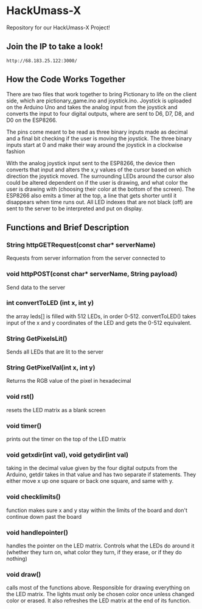 # HackUmass-X
Repository for our HackUmass-X Project!

## Join the IP to take a look!
    http://68.183.25.122:3000/
    
## How the Code Works Together

  There are two files that work together to bring Pictionary to life on the client side, which are pictionary_game.ino and joystick.ino.
  Joystick is uploaded on the Arduino Uno and takes the analog input from the joystick and converts the input to four digital outputs, where are sent 
  to D6, D7, D8, and D0 on the ESP8266. 
  
  The pins come meant to be read as three binary inputs made as decimal and a final bit checking if the user is moving the joystick. The three binary inputs start at 0   and make their way around the joystick in a clockwise fashion

  With the analog joystick input sent to the ESP8266, the device then converts that input and alters the x,y values of the cursor based on which direction
  the joystick moved. The surrounding LEDs around the cursor also could be altered dependent on if the user is drawing, and what color the user is drawing with
  (choosing their color at the bottom of the screen). The ESP8266 also emits a timer at the top, a line that gets shorter until it disappears when time runs out.
  All LED indexes that are not black (off) are sent to the server to be interpreted and put on display.

## Functions and Brief Description

### String httpGETRequest(const char* serverName)
  Requests from server information from the server connected to

### void httpPOST(const char* serverName, String payload)
  Send data to the server 

### int convertToLED (int x, int y)
  the array leds[] is filled with 512 LEDs, in order 0-512. convertToLED() takes input of the x and y coordinates
  of the LED and gets the 0-512 equivalent.

### String GetPixelsLit()
  Sends all LEDs that are lit to the server

### String GetPixelVal(int x, int y)
  Returns the RGB value of the pixel in hexadecimal

### void rst()
  resets the LED matrix as a blank screen

### void timer()
  prints out the timer on the top of the LED matrix

### void getxdir(int val), void getydir(int val)
  taking in the decimal value given by the four digital outputs from the Arduino, getdir 
  takes in that value and has two separate if statements. They either move x up one square or back one
  square, and same with y.

### void checklimits()
  function makes sure x and y stay within the limits of the board and don't continue down
  past the board

### void handlepointer()
  handles the pointer on the LED matrix. Controls what the LEDs do around it (whether they turn on, what 
  color they turn, if they erase, or if they do nothing)

### void draw()
  calls most of the functions above. Responsible for drawing everything on the LED matrix. The lights must only be
  chosen color once unless changed color or erased. It also refreshes the LED matrix at the end of its function.

